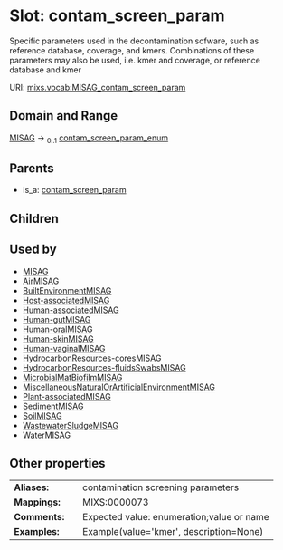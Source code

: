 
# Slot: contam_screen_param


Specific parameters used in the decontamination sofware, such as reference database, coverage, and kmers. Combinations of these parameters may also be used, i.e. kmer and coverage, or reference database and kmer

URI: [mixs.vocab:MISAG_contam_screen_param](https://w3id.org/mixs/vocab/MISAG_contam_screen_param)


## Domain and Range

[MISAG](MISAG.md) &#8594;  <sub>0..1</sub> [contam_screen_param_enum](contam_screen_param_enum.md)

## Parents

 *  is_a: [contam_screen_param](contam_screen_param.md)

## Children


## Used by

 * [MISAG](MISAG.md)
 * [AirMISAG](AirMISAG.md)
 * [BuiltEnvironmentMISAG](BuiltEnvironmentMISAG.md)
 * [Host-associatedMISAG](Host-associatedMISAG.md)
 * [Human-associatedMISAG](Human-associatedMISAG.md)
 * [Human-gutMISAG](Human-gutMISAG.md)
 * [Human-oralMISAG](Human-oralMISAG.md)
 * [Human-skinMISAG](Human-skinMISAG.md)
 * [Human-vaginalMISAG](Human-vaginalMISAG.md)
 * [HydrocarbonResources-coresMISAG](HydrocarbonResources-coresMISAG.md)
 * [HydrocarbonResources-fluidsSwabsMISAG](HydrocarbonResources-fluidsSwabsMISAG.md)
 * [MicrobialMatBiofilmMISAG](MicrobialMatBiofilmMISAG.md)
 * [MiscellaneousNaturalOrArtificialEnvironmentMISAG](MiscellaneousNaturalOrArtificialEnvironmentMISAG.md)
 * [Plant-associatedMISAG](Plant-associatedMISAG.md)
 * [SedimentMISAG](SedimentMISAG.md)
 * [SoilMISAG](SoilMISAG.md)
 * [WastewaterSludgeMISAG](WastewaterSludgeMISAG.md)
 * [WaterMISAG](WaterMISAG.md)

## Other properties

|  |  |  |
| --- | --- | --- |
| **Aliases:** | | contamination screening parameters |
| **Mappings:** | | MIXS:0000073 |
| **Comments:** | | Expected value: enumeration;value or name |
| **Examples:** | | Example(value='kmer', description=None) |

